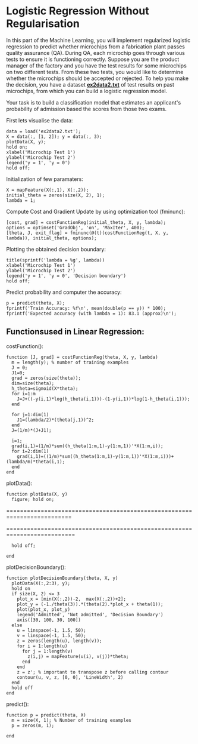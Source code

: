 # Logistic Regression Without Regularisation

In this part of the Machine Learning, you will implement regularized logistic regression to predict whether microchips from a fabrication plant passes quality assurance (QA). During QA, each microchip goes through various tests to ensure it is functioning correctly. Suppose you are the product manager of the factory and you have the test results for some microchips on two different tests. From these two tests, you would like to determine whether the microchips should be accepted or rejected. To help you make the decision, you have a dataset [**ex2data2.txt**]() of test results on past microchips, from which you can build a logistic regression model.

Your task is to build a classification model that estimates an applicant's probability of admission based the scores from those two exams.

First lets visualise the data:

    data = load('ex2data2.txt');
    X = data(:, [1, 2]); y = data(:, 3);
    plotData(X, y);
    hold on;
    xlabel('Microchip Test 1')
    ylabel('Microchip Test 2')
    legend('y = 1', 'y = 0')
    hold off;

Initialization of few paramaters:

    X = mapFeature(X(:,1), X(:,2));
    initial_theta = zeros(size(X, 2), 1);
    lambda = 1;

Compute Cost and Gradient Update by using optimization tool (fminunc):

    [cost, grad] = costFunctionReg(initial_theta, X, y, lambda);
    options = optimset('GradObj', 'on', 'MaxIter', 400);
    [theta, J, exit_flag] = fminunc(@(t)(costFunctionReg(t, X, y, lambda)), initial_theta, options);
        
Plotting the obtained decision boundary:

    title(sprintf('lambda = %g', lambda))
    xlabel('Microchip Test 1')
    ylabel('Microchip Test 2')
    legend('y = 1', 'y = 0', 'Decision boundary')
    hold off;
    
Predict probability and computer the accuracy:

    p = predict(theta, X);
    fprintf('Train Accuracy: %f\n', mean(double(p == y)) * 100);
    fprintf('Expected accuracy (with lambda = 1): 83.1 (approx)\n');

##  Functionsused in Linear Regression:

costFunction():

    function [J, grad] = costFunctionReg(theta, X, y, lambda)
      m = length(y); % number of training examples
      J = 0;
      J1=0;
      grad = zeros(size(theta));
      dim=size(theta);
      h_theta=sigmoid(X*theta);
      for i=1:m
        J=J+((-y(i,1)*log(h_theta(i,1)))-(1-y(i,1))*log(1-h_theta(i,1)));
      end

      for j=1:dim(1)
        J1=(lambda/2)*(theta(j,1))^2;
      end
      J=(1/m)*(J+J1);
      
      i=1;
      grad(i,1)=(1/m)*sum((h_theta(1:m,1)-y(1:m,1))'*X(1:m,i));
      for i=2:dim(1)
        grad(i,1)=((1/m)*sum((h_theta(1:m,1)-y(1:m,1))'*X(1:m,i)))+(lambda/m)*theta(i,1);
      end
    end

plotData():

    function plotData(X, y)
      figure; hold on;
=========================================================================

==========================================================================

      hold off;

    end
    
plotDecisionBoundary():

    function plotDecisionBoundary(theta, X, y)
      plotData(X(:,2:3), y);
      hold on
      if size(X, 2) <= 3
        plot_x = [min(X(:,2))-2,  max(X(:,2))+2];
        plot_y = (-1./theta(3)).*(theta(2).*plot_x + theta(1));
        plot(plot_x, plot_y)
        legend('Admitted', 'Not admitted', 'Decision Boundary')
        axis([30, 100, 30, 100])
      else
        u = linspace(-1, 1.5, 50);
        v = linspace(-1, 1.5, 50);
        z = zeros(length(u), length(v));
        for i = 1:length(u)
          for j = 1:length(v)
            z(i,j) = mapFeature(u(i), v(j))*theta;
          end
        end
        z = z'; % important to transpose z before calling contour
        contour(u, v, z, [0, 0], 'LineWidth', 2)
      end
      hold off
    end
    
predict():

    function p = predict(theta, X)
      m = size(X, 1); % Number of training examples
      p = zeros(m, 1);
      
    end
